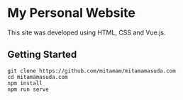 # My Personal Website

This site was developed using HTML, CSS and Vue.js.

## Getting Started
```
git clone https://github.com/mitamam/mitamamasuda.com
cd mitamamasuda.com
npm install
npm run serve
```
